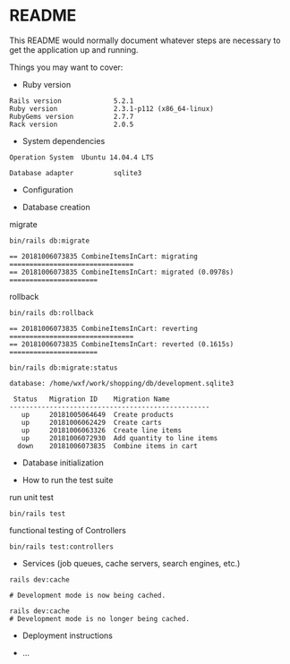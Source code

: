 # README

This README would normally document whatever steps are necessary to get the
application up and running.

Things you may want to cover:

* Ruby version

```code
Rails version             5.2.1
Ruby version              2.3.1-p112 (x86_64-linux)
RubyGems version          2.7.7
Rack version              2.0.5
```

* System dependencies

```code
Operation System  Ubuntu 14.04.4 LTS

Database adapter          sqlite3
```

* Configuration

* Database creation

migrate

```shell
bin/rails db:migrate

== 20181006073835 CombineItemsInCart: migrating ===============================
== 20181006073835 CombineItemsInCart: migrated (0.0978s) ======================
```

rollback

```shell
bin/rails db:rollback

== 20181006073835 CombineItemsInCart: reverting ===============================
== 20181006073835 CombineItemsInCart: reverted (0.1615s) ======================
```

```shell
bin/rails db:migrate:status

database: /home/wxf/work/shopping/db/development.sqlite3

 Status   Migration ID    Migration Name
--------------------------------------------------
   up     20181005064649  Create products
   up     20181006062429  Create carts
   up     20181006063326  Create line items
   up     20181006072930  Add quantity to line items
  down    20181006073835  Combine items in cart
```

* Database initialization

* How to run the test suite

run unit test

```shell
bin/rails test
```

functional testing of Controllers

```shell
bin/rails test:controllers
```

* Services (job queues, cache servers, search engines, etc.)

```shell
rails dev:cache

# Development mode is now being cached.
```

```shell
rails dev:cache
# Development mode is no longer being cached.
```

* Deployment instructions

* ...
